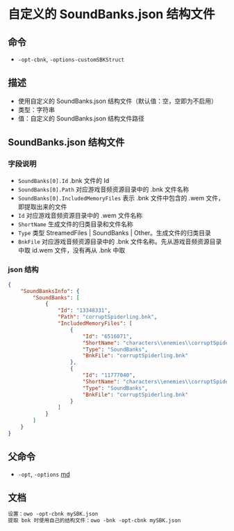 # 自定义的 SoundBanks.json 结构文件

## 命令
- `-opt-cbnk`, `-options-customSBKStruct`

## 描述
- 使用自定义的 SoundBanks.json 结构文件（默认值：空，空即为不启用）
- 类型：字符串
- 值：自定义的 SoundBanks.json 结构文件路径

## SoundBanks.json 结构文件
### 字段说明
- `SoundBanks[0].Id` .bnk 文件的 Id
- `SoundBanks[0].Path` 对应游戏音频资源目录中的 .bnk 文件名称
- `SoundBanks[0].IncludedMemoryFiles` 表示 .bnk 文件中包含的 .wem 文件，即提取出来的文件
- `Id` 对应游戏音频资源目录中的 .wem 文件名称
- `ShortName` 生成文件的归类目录和文件名称
- `Type` 类型 StreamedFiles | SoundBanks | Other。生成文件的归类目录
- `BnkFile` 对应游戏音频资源目录中的 .bnk 文件名称。先从游戏音频资源目录中取 id.wem 文件，没有再从 .bnk 中取
### json 结构
```json
{
    "SoundBanksInfo": {
        "SoundBanks": [
            {
                "Id": "13348331",
                "Path": "corruptSpiderling.bnk",
                "IncludedMemoryFiles": [
                    {
                        "Id": "6516071",
                        "ShortName": "characters\\enemies\\corruptSpiderling\\corruptSpiderlingHitReactionSmall_003.wav",
                        "Type": "SoundBanks",
                        "BnkFile": "corruptSpiderling.bnk"
                    },
                    {
                        "Id": "11777040",
                        "ShortName": "characters\\enemies\\corruptSpiderling\\corruptSpiderlingBodyFall_008.wav",
                        "Type": "SoundBanks",
                        "BnkFile": "corruptSpiderling.bnk"
                    }
                ]
            }
        ]
    }
}
```

## 父命令
- `-opt`, `-options` [md](options.md)

## 文档
```txt
设置：owo -opt-cbnk mySBK.json
提取 bnk 时使用自己的结构文件：owo -bnk -opt-cbnk mySBK.json
```